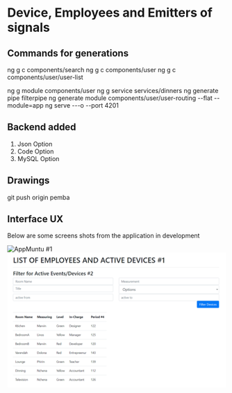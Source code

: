 # Device, Employees and Emitters of signals

## Commands for generations

ng g c components/search
ng g c components/user
ng g c components/user/user-list

ng g module components/user
ng g service services/dinners
ng generate pipe filterpipe
ng generate module components/user/user-routing --flat --module=app
ng serve ---o --port 4201 


## Backend added

1. Json Option
2. Code Option
3. MySQL Option

## Drawings

git push origin pemba

## Interface UX

 Below are some screens shots from the application in development

![ AppMuntu #1 ](https://github.com/LINOSNCHENA/Angular---sorting-data-in-a-template/blob/main/uxViews/page8.png)
![ AppMuntu #2](https://github.com/LINOSNCHENA/Angular---sorting-data-in-a-template/blob/main/uxViews/page1.png)

